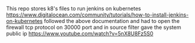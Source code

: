 This repo stores k8's files to run jenkins on kubernetes
https://www.digitalocean.com/community/tutorials/how-to-install-jenkins-on-kubernetes
followed the above documentation and had to open the firewall tcp protocol on 30000 port and in source filter gave the system public ip
https://www.youtube.com/watch?v=5nX8U8Fz5S0
